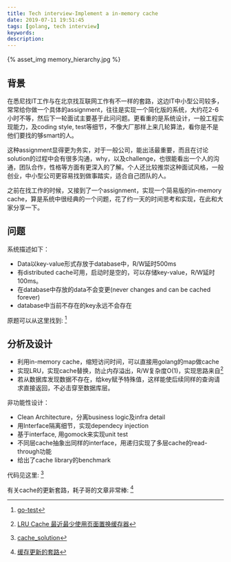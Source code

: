 ```yaml
---
title: Tech interview-Implement a in-memory cache
date: 2019-07-11 19:51:45
tags: [golang, tech interview]
keywords:
description:
---
```


{% asset_img memory_hierarchy.jpg %}　


## 背景

在悉尼找IT工作与在北京找互联网工作有不一样的套路，这边IT中小型公司较多，常常给你做一个具体的assignment，往往是实现一个简化版的系统，大约花2-6小时不等，然后下一轮面试主要基于此问问题。更看重的是系统设计，一般工程实现能力，及coding style, test等细节，不像大厂那样上来几轮算法，看你是不是他们要找的够smart的人。  

<!-- more -->

这种assignment显得更为务实，对于一般公司，能出活最重要，而且在讨论solution的过程中会有很多沟通，why，以及challenge，也很能看出一个人的沟通，团队合作，性格等方面有更深入的了解。个人还比较推崇这种面试风格，一般创业，中小型公司更容易找到做事踏实，适合自己团队的人。

之前在找工作的时候，又接到了一个assignment，实现一个简易版的in-memory cache，算是系统中很经典的一个问题，花了约一天的时间思考和实现，在此和大家分享一下。

## 问题

系统描述如下：

*  Data以key-value形式存放于database中，R/W延时500ms
*  有distributed cache可用，启动时是空的，可以存储key-value，R/W延时100ms。
*  在database中存放的data不会变更(never changes and can be cached forever)
*  database中当前不存在的key永远不会存在

原题可以从这里找到: [^1]

## 分析及设计

*  利用in-memory cache，缩短访问时间，可以直接用golang的map做cache
*  实现LRU，实现cache替换，防止内存溢出，R/W复杂度O(1)，实现思路来自[^2]
*  若从数据库发现数据不存在，给key赋予特殊值，这样能使后续同样的查询请求直接返回，不必击穿至数据库层。

非功能性设计：

*  Clean Architecture，分离business logic及infra detail
*  用Interface隔离细节，实现dependecy injection
*  基于interface, 用gomock来实现unit test
*  不同层cache抽象出同样的interface，用递归实现了多层cache的read-through功能
*  给出了cache library的benchmark

代码见这里: [^3]

有关cache的更新套路，耗子哥的文章非常棒: [^4]


[^1]: [go-test](https://github.com/eliteGoblin/code_4_blog/tree/master/cache_solution/task_src/go-test)
[^2]: [LRU Cache 最近最少使用页面置换缓存器](https://www.cnblogs.com/grandyang/p/4587511.html)
[^3]: [cache_solution](https://github.com/eliteGoblin/code_4_blog/tree/master/cache_solution)
[^4]: [缓存更新的套路](https://coolshell.cn/articles/17416.html)